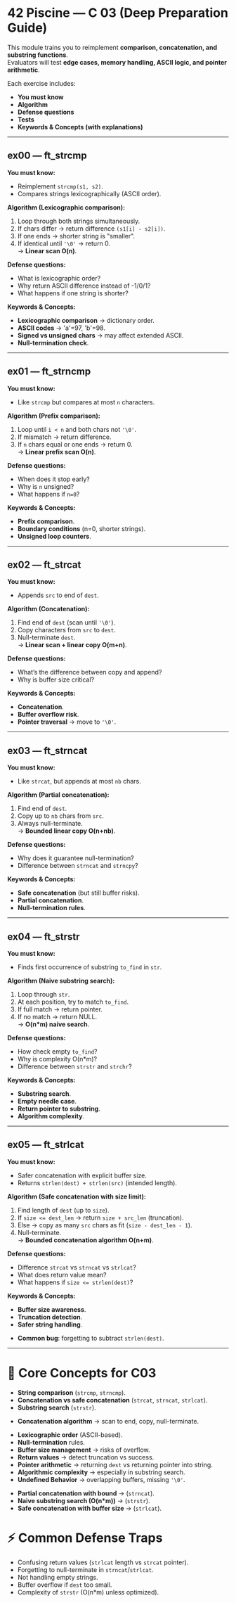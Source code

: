 # 42 Piscine — C 03 (Deep Preparation Guide)

This module trains you to reimplement **comparison, concatenation, and substring functions**.  
Evaluators will test **edge cases, memory handling, ASCII logic, and pointer arithmetic**.  

Each exercise includes:  
- **You must know**  
- **Algorithm**  
- **Defense questions**  
- **Tests**  
- **Keywords & Concepts (with explanations)**  

---

## ex00 — ft_strcmp
**You must know:**
- Reimplement `strcmp(s1, s2)`.  
- Compares strings lexicographically (ASCII order).  

**Algorithm (Lexicographic comparison):**
1. Loop through both strings simultaneously.  
2. If chars differ → return difference `(s1[i] - s2[i])`.  
3. If one ends → shorter string is "smaller".  
4. If identical until `'\0'` → return 0.  
→ **Linear scan O(n)**.  

**Defense questions:**
- What is lexicographic order?  
- Why return ASCII difference instead of -1/0/1?  
- What happens if one string is shorter?  

**Keywords & Concepts:**
- **Lexicographic comparison** → dictionary order.  
- **ASCII codes** → 'a'=97, 'b'=98.  
- **Signed vs unsigned chars** → may affect extended ASCII.  
- **Null-termination check**.  

---

## ex01 — ft_strncmp
**You must know:**
- Like `strcmp` but compares at most `n` characters.  

**Algorithm (Prefix comparison):**
1. Loop until `i < n` and both chars not `'\0'`.  
2. If mismatch → return difference.  
3. If `n` chars equal or one ends → return 0.  
→ **Linear prefix scan O(n)**.  

**Defense questions:**
- When does it stop early?  
- Why is `n` unsigned?  
- What happens if `n=0`?  

**Keywords & Concepts:**
- **Prefix comparison**.  
- **Boundary conditions** (n=0, shorter strings).  
- **Unsigned loop counters**.  

---

## ex02 — ft_strcat
**You must know:**
- Appends `src` to end of `dest`.  

**Algorithm (Concatenation):**
1. Find end of `dest` (scan until `'\0'`).  
2. Copy characters from `src` to `dest`.  
3. Null-terminate `dest`.  
→ **Linear scan + linear copy O(m+n)**.  

**Defense questions:**
- What’s the difference between copy and append?  
- Why is buffer size critical?  

**Keywords & Concepts:**
- **Concatenation**.  
- **Buffer overflow risk**.  
- **Pointer traversal** → move to `'\0'`.  

---

## ex03 — ft_strncat
**You must know:**
- Like `strcat`, but appends at most `nb` chars.  

**Algorithm (Partial concatenation):**
1. Find end of `dest`.  
2. Copy up to `nb` chars from `src`.  
3. Always null-terminate.  
→ **Bounded linear copy O(n+nb)**.  

**Defense questions:**
- Why does it guarantee null-termination?  
- Difference between `strncat` and `strncpy`?  

**Keywords & Concepts:**
- **Safe concatenation** (but still buffer risks).  
- **Partial concatenation**.  
- **Null-termination rules**.  

---

## ex04 — ft_strstr
**You must know:**
- Finds first occurrence of substring `to_find` in `str`.  

**Algorithm (Naive substring search):**
1. Loop through `str`.  
2. At each position, try to match `to_find`.  
3. If full match → return pointer.  
4. If no match → return NULL.  
→ **O(n*m) naive search**.  

**Defense questions:**
- How check empty `to_find`?  
- Why is complexity O(n*m)?  
- Difference between `strstr` and `strchr`?  

**Keywords & Concepts:**
- **Substring search**.  
- **Empty needle case**.  
- **Return pointer to substring**.  
- **Algorithm complexity**.  

---

## ex05 — ft_strlcat
**You must know:**
- Safer concatenation with explicit buffer size.  
- Returns `strlen(dest) + strlen(src)` (intended length).  

**Algorithm (Safe concatenation with size limit):**
1. Find length of `dest` (up to `size`).  
2. If `size <= dest_len` → return `size + src_len` (truncation).  
3. Else → copy as many `src` chars as fit (`size - dest_len - 1`).  
4. Null-terminate.  
→ **Bounded concatenation algorithm O(n+m)**.  

**Defense questions:**
- Difference `strcat` vs `strncat` vs `strlcat`?  
- What does return value mean?  
- What happens if `size <= strlen(dest)`?  

**Keywords & Concepts:**
- **Buffer size awareness**.  
- **Truncation detection**.  
- **Safer string handling**.  
* **Common bug**: forgetting to subtract `strlen(dest)`.

---

# 🧰 Core Concepts for C03

* **String comparison** (`strcmp`, `strncmp`).
* **Concatenation vs safe concatenation** (`strcat`, `strncat`, `strlcat`).
* **Substring search** (`strstr`).
- **Concatenation algorithm** → scan to end, copy, null-terminate. 
* **Lexicographic order** (ASCII-based).
* **Null-termination** rules.
* **Buffer size management** → risks of overflow.
* **Return values** → detect truncation vs success.
* **Pointer arithmetic** → returning `dest` vs returning pointer into string.
* **Algorithmic complexity** → especially in substring search.
* **Undefined Behavior** → overlapping buffers, missing `'\0'`.
- **Partial concatenation with bound** → (`strncat`).  
- **Naive substring search (O(n*m))** → (`strstr`).  
- **Safe concatenation with buffer size** → (`strlcat`).  

# ⚡ Common Defense Traps
- Confusing return values (`strlcat` length vs `strcat` pointer).  
- Forgetting to null-terminate in `strncat`/`strlcat`.  
- Not handling empty strings.  
- Buffer overflow if `dest` too small.  
- Complexity of `strstr` (O(n*m) unless optimized).  

```